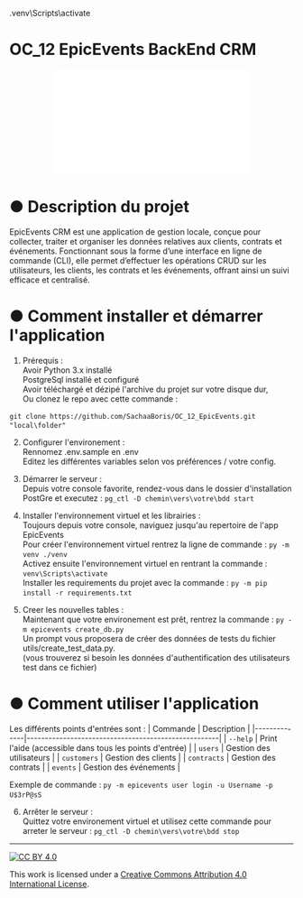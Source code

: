 .venv\Scripts\activate
# OC_12 EpicEvents BackEnd CRM  
  
<p align="center"><img src="https://github.com/SachaaBoris/OC_12_EpicEvents/blob/main/static/logo_w.png" width="346"/></p>
  
# ● Description du projet  
EpicEvents CRM est une application de gestion locale, conçue pour collecter, traiter et organiser les données relatives aux clients, contrats et événements. Fonctionnant sous la forme d’une interface en ligne de commande (CLI), elle permet d’effectuer les opérations CRUD sur les utilisateurs, les clients, les contrats et les événements, offrant ainsi un suivi efficace et centralisé.  
  
# ● Comment installer et démarrer l'application  
1. Prérequis :  
    Avoir Python 3.x installé  
	PostgreSql installé et configuré  
    Avoir téléchargé et dézipé l'archive du projet sur votre disque dur,  
    Ou clonez le repo avec cette commande :  
  ```  
  git clone https://github.com/SachaaBoris/OC_12_EpicEvents.git "local\folder"
  ```  
  
2. Configurer l'environement :    
	Rennomez .env.sample en .env  
	Editez les différentes variables selon vos préférences / votre config.  

3. Démarrer le serveur :  
	Depuis votre console favorite, rendez-vous dans le dossier d'installation PostGre et executez : `pg_ctl -D chemin\vers\votre\bdd start`  

4. Installer l'environnement virtuel et les librairies :  
    Toujours depuis votre console, naviguez jusqu'au repertoire de l'app EpicEvents  
    Pour créer l'environnement virtuel rentrez la ligne de commande : `py -m venv ./venv`  
    Activez ensuite l'environnement virtuel en rentrant la commande : `venv\Scripts\activate`  
    Installer les requirements du projet avec la commande : `py -m pip install -r requirements.txt`  
  
5. Creer les nouvelles tables :  
    Maintenant que votre environement est prêt, rentrez la commande : `py -m epicevents create_db.py`  
	Un prompt vous proposera de créer des données de tests du fichier utils/create_test_data.py.  
	(vous trouverez si besoin les données d'authentification des utilisateurs test dans ce fichier)  
  
  
# ● Comment utiliser l'application  
Les différents points d'entrées sont :
| Commande      | Description                                         |
|--------------|-----------------------------------------------------|
| `--help`     | Print l'aide (accessible dans tous les points d'entrée) |
| `users`      | Gestion des utilisateurs                          |
| `customers`  | Gestion des clients                               |
| `contracts`  | Gestion des contrats                              |
| `events`     | Gestion des événements                            |

Exemple de commande : `py -m epicevents user login -u Username -p U$3rP@sS`  
  
  
6. Arrêter le serveur :   
    Quittez votre environement virtuel et utilisez cette commande pour arreter le serveur : `pg_ctl -D chemin\vers\votre\bdd stop`
  
---  
  
[![CC BY 4.0][cc-by-shield]][cc-by]  
  
This work is licensed under a [Creative Commons Attribution 4.0 International License][cc-by].  
  
[cc-by]: http://creativecommons.org/licenses/by/4.0/  
[cc-by-shield]: https://img.shields.io/badge/License-CC%20BY%204.0-lightgrey.svg  
